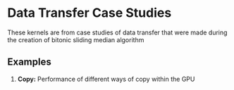 # Data Transfer Case Studies

These kernels are from case studies of data transfer that were made during the creation of bitonic sliding median algorithm

## Examples

1. **Copy:** Performance of different ways of copy within the GPU
